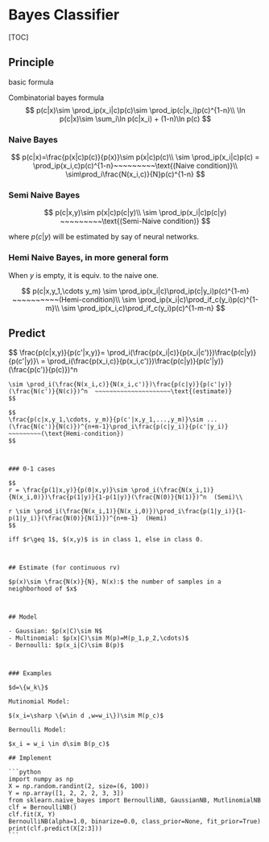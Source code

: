 # Bayes Classifier

[TOC]



## Principle

basic formula

Combinatorial bayes formula
$$
p(c|x)\sim \prod_ip(x_i|c)p(c)\sim \prod_ip(c|x_i)p(c)^{1-n}\\
\ln p(c|x)\sim \sum_i\ln p(c|x_i) + (1-n)\ln p(c)
$$

### Naive Bayes


$$
p(c|x)=\frac{p(x|c)p(c)}{p(x)}\sim p(x|c)p(c)\\
\sim \prod_ip(x_i|c)p(c) = \prod_ip(x_i,c)p(c)^{1-n}~~~~~~~~~\text{(Naive condition)}\\
\sim\prod_i\frac{N(x_i,c)}{N}p(c)^{1-n}
$$

### Semi Naive Bayes

$$
p(c|x,y)\sim p(x|c)p(c|y)\\
\sim \prod_ip(x_i|c)p(c|y) ~~~~~~~~~\text{(Semi-Naive condition)}
$$

where $p(c|y)$ will be estimated by say of neural networks.

### Hemi Naive Bayes, in more general form

When $y$ is empty, it is equiv. to the naive one.

$$
p(c|x,y_1,\cdots y_m)
\sim \prod_ip(x_i|c)\prod_ip(c|y_i)p(c)^{1-m}  ~~~~~~~~~~(Hemi-condition)\\
\sim \prod_ip(x_i|c)\prod_if_c(y_i)p(c)^{1-m}\\
\sim \prod_ip(x_i,c)\prod_if_c(y_i)p(c)^{1-m-n}
$$

## Predict

$$
\frac{p(c|x,y)}{p(c'|x,y)}= \prod_i(\frac{p(x_i|c)}{p(x_i|c')})\frac{p(c|y)}{p(c'|y)}\\
= \prod_i(\frac{p(x_i,c)}{p(x_i,c')})\frac{p(c|y)}{p(c'|y)}(\frac{p(c')}{p(c)})^n
~~~~~~~~~\text{(Semi-Naive condition)}\\
\sim \prod_i(\frac{N(x_i,c)}{N(x_i,c')})\frac{p(c|y)}{p(c'|y)}(\frac{N(c')}{N(c)})^n  ~~~~~~~~~~~~~~~~~~~~~\text{(estimate)}
$$

$$
\frac{p(c|x,y_1,\cdots, y_m)}{p(c'|x,y_1,...,y_m)}\sim ... (\frac{N(c')}{N(c)})^{n+m-1}\prod_i\frac{p(c|y_i)}{p(c'|y_i)}    ~~~~~~~~~(\text{Hemi-condition})
$$



### 0-1 cases

$$
r = \frac{p(1|x,y)}{p(0|x,y)}\sim \prod_i(\frac{N(x_i,1)}{N(x_i,0)})\frac{p(1|y)}{1-p(1|y)}(\frac{N(0)}{N(1)})^n  (Semi)\\

r \sim \prod_i(\frac{N(x_i,1)}{N(x_i,0)})\prod_i\frac{p(1|y_i)}{1-p(1|y_i)}(\frac{N(0)}{N(1)})^{n+m-1}  (Hemi)
$$

iff $r\geq 1$, $(x,y)$ is in class 1, else in class 0.



## Estimate (for continuous rv)

$p(x)\sim \frac{N(x)}{N}, N(x):$ the number of samples in a neighborhood of $x$



## Model

- Gaussian: $p(x|C)\sim N$
- Multinomial: $p(x|C)\sim M(p)=M(p_1,p_2,\cdots)$
- Bernoulli: $p(x_i|C)\sim B(p)$



### Examples

$d=\{w_k\}$

Mutinomial Model:

$(x_i=\sharp \{w\in d ,w=w_i\})\sim M(p_c)$ 

Bernoulli Model:

$x_i = w_i \in d\sim B(p_c)$ 

## Implement

```python
import numpy as np
X = np.random.randint(2, size=(6, 100))
Y = np.array([1, 2, 2, 2, 3, 3])
from sklearn.naive_bayes import BernoulliNB, GaussianNB, MutlinomialNB
clf = BernoulliNB()
clf.fit(X, Y)
BernoulliNB(alpha=1.0, binarize=0.0, class_prior=None, fit_prior=True) print(clf.predict(X[2:3]))
```


